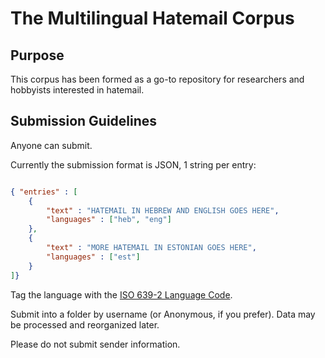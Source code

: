 # The Multilingual Hatemail Corpus

## Purpose

This corpus has been formed as a go-to repository for researchers and hobbyists interested in hatemail.


## Submission Guidelines

Anyone can submit.

Currently the submission format is JSON, 1 string per entry:

```json

{ "entries" : [
	{
		"text" : "HATEMAIL IN HEBREW AND ENGLISH GOES HERE",
		"languages" : ["heb", "eng"]
	},
	{
		"text" : "MORE HATEMAIL IN ESTONIAN GOES HERE",
		"languages" : ["est"]
	}
]}

```

Tag the language with the [ISO 639-2 Language Code](http://www.loc.gov/standards/iso639-2/php/code_list.php).

Submit into a folder by username (or Anonymous, if you prefer). Data may be processed and reorganized later.

Please do not submit sender information.
